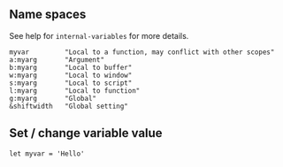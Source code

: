 ---
---

## Name spaces

See help for `internal-variables` for more details.

```vim
myvar         "Local to a function, may conflict with other scopes"
a:myarg       "Argument"
b:myarg       "Local to buffer"
w:myarg       "Local to window"
s:myarg       "Local to script"
l:myarg       "Local to function"
g:myarg       "Global"
&shiftwidth   "Global setting"
```

## Set / change variable value

```vim
let myvar = 'Hello'
```

